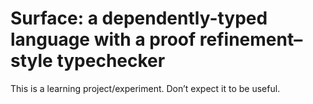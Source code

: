 # Surface: a dependently-typed language with a proof refinement–style typechecker

This is a learning project/experiment. Don’t expect it to be useful.
